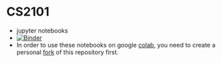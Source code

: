 #  CS2101

* jupyter notebooks
* [![Binder](https://mybinder.org/badge_logo.svg)](https://mybinder.org/v2/gh/gpfeiffer/cs2101.2025/HEAD)
* In order to use these notebooks on google [colab](https://colab.google/), you need to create a personal [fork](https://github.com/gpfeiffer/cs2101.2025/fork) of this repository first.

